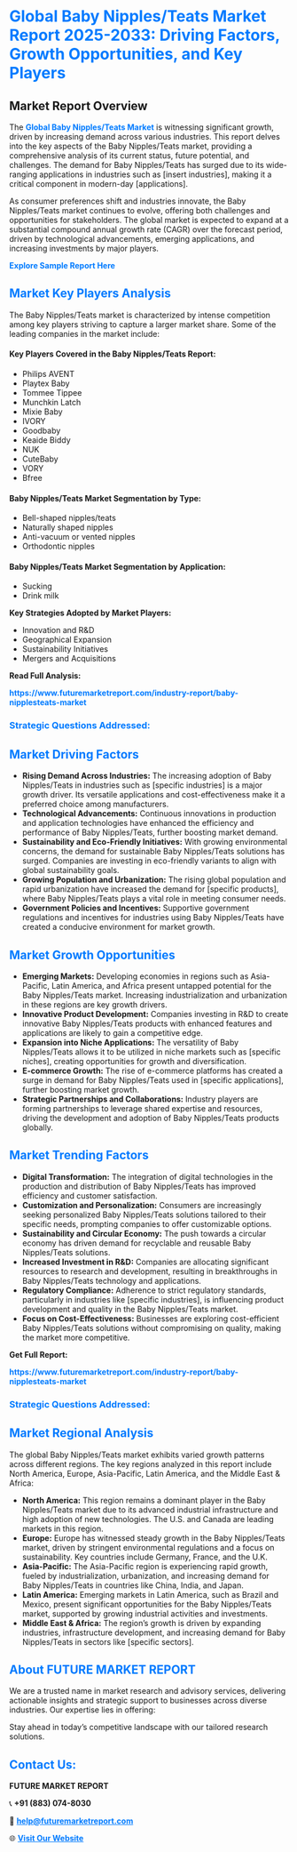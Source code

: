 <h1 style="color: #007BFF;">Global Baby Nipples/Teats Market Report 2025-2033: Driving Factors, Growth Opportunities, and Key Players</h1>

<section id="overview">
<h2>Market Report Overview</h2>
<p>The <a href="https://www.futuremarketreport.com/industry-report/baby-nipplesteats-market" style="color: #007BFF; text-decoration: none;"><strong>Global Baby Nipples/Teats Market</strong></a> is witnessing significant growth, driven by increasing demand across various industries. This report delves into the key aspects of the Baby Nipples/Teats market, providing a comprehensive analysis of its current status, future potential, and challenges. The demand for Baby Nipples/Teats has surged due to its wide-ranging applications in industries such as [insert industries], making it a critical component in modern-day [applications].</p>
<p>As consumer preferences shift and industries innovate, the Baby Nipples/Teats market continues to evolve, offering both challenges and opportunities for stakeholders. The global market is expected to expand at a substantial compound annual growth rate (CAGR) over the forecast period, driven by technological advancements, emerging applications, and increasing investments by major players.</p>
</section>

<section id="overview">
<p><a href="https://www.futuremarketreport.com/request-sample/reportId=84576" style="color: #007BFF; text-decoration: none;"><strong>Explore Sample Report Here</strong></a></p>
</section>

<section id="key-players">
<h2 style="color: #007BFF;">Market Key Players Analysis</h2>
<p>The Baby Nipples/Teats market is characterized by intense competition among key players striving to capture a larger market share. Some of the leading companies in the market include:</p>
<h4>Key Players Covered in the Baby Nipples/Teats Report:</h4>
<ul><li>Philips AVENT</li><li>Playtex Baby</li><li>Tommee Tippee</li><li>Munchkin Latch</li><li>Mixie Baby</li><li>IVORY</li><li>Goodbaby</li><li>Keaide Biddy</li><li>NUK</li><li>CuteBaby</li><li>VORY</li><li>Bfree</li></ul>
<h4>Baby Nipples/Teats Market Segmentation by Type:</h4>
<ul><li>Bell-shaped nipples/teats</li><li>Naturally shaped nipples</li><li>Anti-vacuum or vented nipples</li><li>Orthodontic nipples</li></ul>

<h4>Baby Nipples/Teats Market Segmentation by Application:</h4>
<ul><li>Sucking</li><li>Drink milk</li></ul>
<p><strong>Key Strategies Adopted by Market Players:</strong></p>
<ul>
<li>Innovation and R&D</li>
<li>Geographical Expansion</li>
<li>Sustainability Initiatives</li>
<li>Mergers and Acquisitions</li>
</ul>
</section>

<section>
<p><strong>Read Full Analysis: </strong></p><a href="https://www.futuremarketreport.com/industry-report/baby-nipplesteats-market" style="color: #007BFF; text-decoration: none;"><strong>https://www.futuremarketreport.com/industry-report/baby-nipplesteats-market</strong></a>
<h3 style="color: #007BFF;">Strategic Questions Addressed:</h3>
</section>

<section id="driving-factors">
<h2 style="color: #007BFF;">Market Driving Factors</h2>
<ul>
<li><strong>Rising Demand Across Industries:</strong> The increasing adoption of Baby Nipples/Teats in industries such as [specific industries] is a major growth driver. Its versatile applications and cost-effectiveness make it a preferred choice among manufacturers.</li>
<li><strong>Technological Advancements:</strong> Continuous innovations in production and application technologies have enhanced the efficiency and performance of Baby Nipples/Teats, further boosting market demand.</li>
<li><strong>Sustainability and Eco-Friendly Initiatives:</strong> With growing environmental concerns, the demand for sustainable Baby Nipples/Teats solutions has surged. Companies are investing in eco-friendly variants to align with global sustainability goals.</li>
<li><strong>Growing Population and Urbanization:</strong> The rising global population and rapid urbanization have increased the demand for [specific products], where Baby Nipples/Teats plays a vital role in meeting consumer needs.</li>
<li><strong>Government Policies and Incentives:</strong> Supportive government regulations and incentives for industries using Baby Nipples/Teats have created a conducive environment for market growth.</li>
</ul>
</section>

<section id="growth-opportunities">
<h2 style="color: #007BFF;">Market Growth Opportunities</h2>
<ul>
<li><strong>Emerging Markets:</strong> Developing economies in regions such as Asia-Pacific, Latin America, and Africa present untapped potential for the Baby Nipples/Teats market. Increasing industrialization and urbanization in these regions are key growth drivers.</li>
<li><strong>Innovative Product Development:</strong> Companies investing in R&D to create innovative Baby Nipples/Teats products with enhanced features and applications are likely to gain a competitive edge.</li>
<li><strong>Expansion into Niche Applications:</strong> The versatility of Baby Nipples/Teats allows it to be utilized in niche markets such as [specific niches], creating opportunities for growth and diversification.</li>
<li><strong>E-commerce Growth:</strong> The rise of e-commerce platforms has created a surge in demand for Baby Nipples/Teats used in [specific applications], further boosting market growth.</li>
<li><strong>Strategic Partnerships and Collaborations:</strong> Industry players are forming partnerships to leverage shared expertise and resources, driving the development and adoption of Baby Nipples/Teats products globally.</li>
</ul>
</section>

<section id="trending-factors">
<h2 style="color: #007BFF;">Market Trending Factors</h2>
<ul>
<li><strong>Digital Transformation:</strong> The integration of digital technologies in the production and distribution of Baby Nipples/Teats has improved efficiency and customer satisfaction.</li>
<li><strong>Customization and Personalization:</strong> Consumers are increasingly seeking personalized Baby Nipples/Teats solutions tailored to their specific needs, prompting companies to offer customizable options.</li>
<li><strong>Sustainability and Circular Economy:</strong> The push towards a circular economy has driven demand for recyclable and reusable Baby Nipples/Teats solutions.</li>
<li><strong>Increased Investment in R&D:</strong> Companies are allocating significant resources to research and development, resulting in breakthroughs in Baby Nipples/Teats technology and applications.</li>
<li><strong>Regulatory Compliance:</strong> Adherence to strict regulatory standards, particularly in industries like [specific industries], is influencing product development and quality in the Baby Nipples/Teats market.</li>
<li><strong>Focus on Cost-Effectiveness:</strong> Businesses are exploring cost-efficient Baby Nipples/Teats solutions without compromising on quality, making the market more competitive.</li>
</ul>
</section>

<section>
<p><strong>Get Full Report: </strong></p><a href="https://www.futuremarketreport.com/industry-report/baby-nipplesteats-market" style="color: #007BFF; text-decoration: none;"><strong>https://www.futuremarketreport.com/industry-report/baby-nipplesteats-market</strong></a>
<h3 style="color: #007BFF;">Strategic Questions Addressed:</h3>
</section>


<section id="regional-analysis">
<h2 style="color: #007BFF;">Market Regional Analysis</h2>
<p>The global Baby Nipples/Teats market exhibits varied growth patterns across different regions. The key regions analyzed in this report include North America, Europe, Asia-Pacific, Latin America, and the Middle East & Africa:</p>
<ul>
<li><strong>North America:</strong> This region remains a dominant player in the Baby Nipples/Teats market due to its advanced industrial infrastructure and high adoption of new technologies. The U.S. and Canada are leading markets in this region.</li>
<li><strong>Europe:</strong> Europe has witnessed steady growth in the Baby Nipples/Teats market, driven by stringent environmental regulations and a focus on sustainability. Key countries include Germany, France, and the U.K.</li>
<li><strong>Asia-Pacific:</strong> The Asia-Pacific region is experiencing rapid growth, fueled by industrialization, urbanization, and increasing demand for Baby Nipples/Teats in countries like China, India, and Japan.</li>
<li><strong>Latin America:</strong> Emerging markets in Latin America, such as Brazil and Mexico, present significant opportunities for the Baby Nipples/Teats market, supported by growing industrial activities and investments.</li>
<li><strong>Middle East & Africa:</strong> The region’s growth is driven by expanding industries, infrastructure development, and increasing demand for Baby Nipples/Teats in sectors like [specific sectors].</li>
</ul>
</section>

<footer>
<h2 style="color: #007BFF;">About FUTURE MARKET REPORT</h2>
<p>We are a trusted name in market research and advisory services, delivering actionable insights and strategic support to businesses across diverse industries. Our expertise lies in offering:</p>

<p>Stay ahead in today’s competitive landscape with our tailored research solutions.</p>

<h2 style="color: #007BFF;">Contact Us:</h2>
<p><strong>FUTURE MARKET REPORT</strong></p>
<p>📞 <strong>+91 (883) 074-8030</strong></p>
<p>📧 <strong><a href="mailto:help@futuremarketreport.com" style="color: #007BFF;">help@futuremarketreport.com</a></strong></p>
<p>🌐 <strong><a href="https://www.futuremarketreport.com/" style="color: #007BFF;">Visit Our Website</a></strong></p>
</footer>